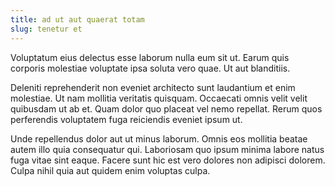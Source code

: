 ```yaml
---
title: ad ut aut quaerat totam
slug: tenetur et
---
```


Voluptatum eius delectus esse laborum nulla eum sit ut. Earum quis corporis molestiae voluptate ipsa soluta vero quae. Ut aut blanditiis.

Deleniti reprehenderit non eveniet architecto sunt laudantium et enim molestiae. Ut nam mollitia veritatis quisquam. Occaecati omnis velit velit quibusdam ut ab et. Quam dolor quo placeat vel nemo repellat. Rerum quos perferendis voluptatem fuga reiciendis eveniet ipsum ut.

Unde repellendus dolor aut ut minus laborum. Omnis eos mollitia beatae autem illo quia consequatur qui. Laboriosam quo ipsum minima labore natus fuga vitae sint eaque. Facere sunt hic est vero dolores non adipisci dolorem. Culpa nihil quia aut quidem enim voluptas culpa.
